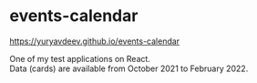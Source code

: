 # events-calendar   

https://yuryavdeev.github.io/events-calendar   

One of my test applications on React.    
Data (cards) are available from October 2021 to February 2022.   
